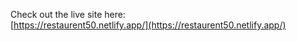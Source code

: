 
Check out the live site here:  
[https://restaurent50.netlify.app/](https://restaurent50.netlify.app/)
